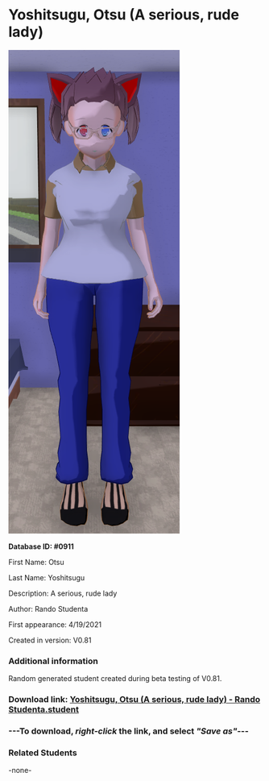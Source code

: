 # Yoshitsugu, Otsu (A serious, rude lady)

<img src="../../Files/Images/Yoshitsugu, Otsu (A serious, rude lady).png" title="Yoshitsugu, Otsu (A serious, rude lady) - Rando Studenta">

**Database ID: #0911**

First Name: Otsu

Last Name: Yoshitsugu

Description: A serious, rude lady

Author: Rando Studenta

First appearance: 4/19/2021

Created in version: V0.81

### Additional information

Random generated student created during beta testing of V0.81.

### Download link: <a href="https://raw.githubusercontent.com/Arbiter1223/Daigaku-Gurashi-Custom-Students/master/Files/Student%20Files/Yoshitsugu%2C%20Otsu%20(A%20serious%2C%20rude%20lady)%20-%20Rando%20Studenta.student">Yoshitsugu, Otsu (A serious, rude lady) - Rando Studenta.student</a>

### ---**To download, _right-click_ the link, and select _"Save as"_**---

### Related Students

-none-
